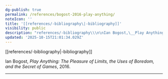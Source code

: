 ```yaml
---
dg-publish: true
permalink: /references/bogost-2016-play-anything/
noteIcon: ''
title: '[[references/-bibliography\|-bibliography]]'
visibility: public
description: "references/-bibliography\\\n\nIan Bogost,\__Play Anything: The Pleasure of Limits, the Uses of Boredom, and the Secret of Games_, 2016.\n\n---"
updated: '2025-10-15T21:01:34.029Z'
---
```


[[references/-bibliography\|-bibliography]]

Ian Bogost, _Play Anything: The Pleasure of Limits, the Uses of Boredom, and the Secret of Games_, 2016.

---

